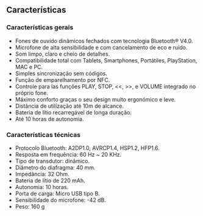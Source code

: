 ## Características

### Características gerais

* Fones de ouvido dinâmicos fechados com tecnologia Bluetooth® V4.0.
* Microfone de alta sensibilidade e com cancelamento de eco e ruído. 
* Som limpo, claro e cheio de detalhes. 
* Compatibilidade total com Tablets, Smartphones, Portátiles, PlayStation, MAC e PC.
* Simples sincronização sem códigos.
* Função de emparelhamento por NFC.
* Controle para las funções PLAY, STOP, <<, >>, e VOLUME integrado no próprio fone.
* Máximo conforto graças o seu design muito ergonómico e leve.  
* Distância de utilização até 10m de alcance.
* Bateria de lítio recarregável de longa duração.
* Até 10 horas de autonomia.

### Características técnicas

* Protocolo Bluetooth: A2DP1.0, AVRCP1.4, HSP1.2, HFP1.6.
* Resposta em frequência: 60 Hz ~ 20 KHz.
* Tipo de transdutor: dinâmico.
* Diâmetro do diafragma: 40 mm.
* Impedância: 32 Ohm.
* Bateria de lítio de 220 mAh.
* Autonomia: 10 horas.
* Porta de carga: Micro USB tipo B.
* Sensibilidade do microfone: -42 dB.
* Peso: 160 g
